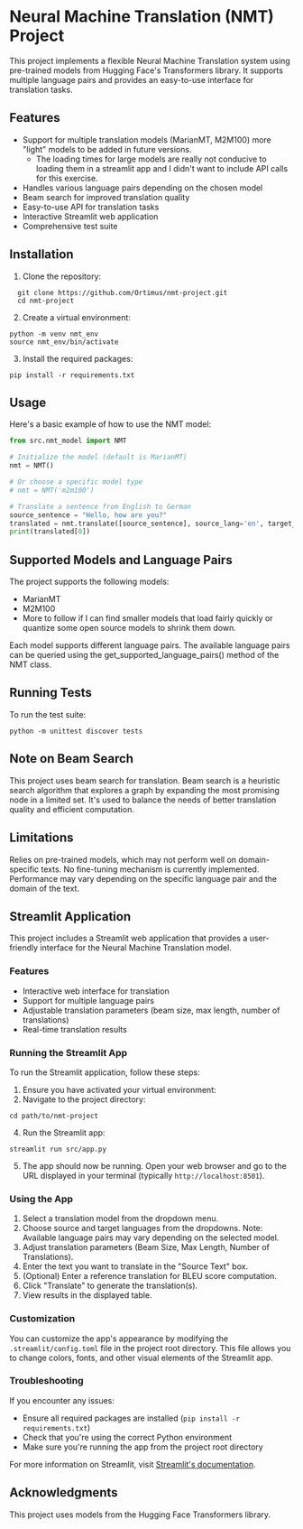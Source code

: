 # Neural Machine Translation (NMT) Project

This project implements a flexible Neural Machine Translation system using pre-trained models from Hugging Face's Transformers library. It supports multiple language pairs and provides an easy-to-use interface for translation tasks.

## Features

- Support for multiple translation models (MarianMT, M2M100) more "light" models to be added in future versions.
   - The loading times for large models are really not conducive to loading them in a streamlit app and I didn't want to include API calls for this exercise.
- Handles various language pairs depending on the chosen model
- Beam search for improved translation quality
- Easy-to-use API for translation tasks
- Interactive Streamlit web application
- Comprehensive test suite

## Installation

1. Clone the repository:
```
  git clone https://github.com/Ortimus/nmt-project.git
  cd nmt-project
```

2. Create a virtual environment:
```
python -m venv nmt_env
source nmt_env/bin/activate 
```
3. Install the required packages:
```
pip install -r requirements.txt
```

## Usage

Here's a basic example of how to use the NMT model:

```python
from src.nmt_model import NMT

# Initialize the model (default is MarianMT)
nmt = NMT()

# Or choose a specific model type
# nmt = NMT('m2m100')

# Translate a sentence from English to German
source_sentence = "Hello, how are you?"
translated = nmt.translate([source_sentence], source_lang='en', target_lang='de')
print(translated[0])
```

## Supported Models and Language Pairs
The project supports the following models:

- MarianMT
- M2M100
- More to follow if I can find smaller models that load fairly quickly or quantize some open source models to shrink them down.

Each model supports different language pairs. The available language pairs can be queried using the get_supported_language_pairs() method of the NMT class.

## Running Tests
To run the test suite:

```
python -m unittest discover tests
```

## Note on Beam Search
This project uses beam search for translation. Beam search is a heuristic search algorithm that explores a graph by expanding the most promising node in a limited set. It's used to balance the needs of better translation quality and efficient computation.

## Limitations

Relies on pre-trained models, which may not perform well on domain-specific texts.
No fine-tuning mechanism is currently implemented.
Performance may vary depending on the specific language pair and the domain of the text.



## Streamlit Application

This project includes a Streamlit web application that provides a user-friendly interface for the Neural Machine Translation model.

### Features

- Interactive web interface for translation
- Support for multiple language pairs
- Adjustable translation parameters (beam size, max length, number of translations)
- Real-time translation results

### Running the Streamlit App

To run the Streamlit application, follow these steps:

1. Ensure you have activated your virtual environment:
2. Navigate to the project directory:
```
cd path/to/nmt-project
```
4. Run the Streamlit app:
```
streamlit run src/app.py
```
5. The app should now be running. Open your web browser and go to the URL displayed in your terminal (typically `http://localhost:8501`).


### Using the App

1. Select a translation model from the dropdown menu.
2. Choose source and target languages from the dropdowns.
Note: Available language pairs may vary depending on the selected model.
3. Adjust translation parameters (Beam Size, Max Length, Number of Translations).
4. Enter the text you want to translate in the "Source Text" box.
5. (Optional) Enter a reference translation for BLEU score computation.
6. Click "Translate" to generate the translation(s).
7. View results in the displayed table.

### Customization

You can customize the app's appearance by modifying the `.streamlit/config.toml` file in the project root directory. This file allows you to change colors, fonts, and other visual elements of the Streamlit app.

### Troubleshooting

If you encounter any issues:
- Ensure all required packages are installed (`pip install -r requirements.txt`)
- Check that you're using the correct Python environment
- Make sure you're running the app from the project root directory

For more information on Streamlit, visit [Streamlit's documentation](https://docs.streamlit.io/).

## Acknowledgments

This project uses models from the Hugging Face Transformers library.
